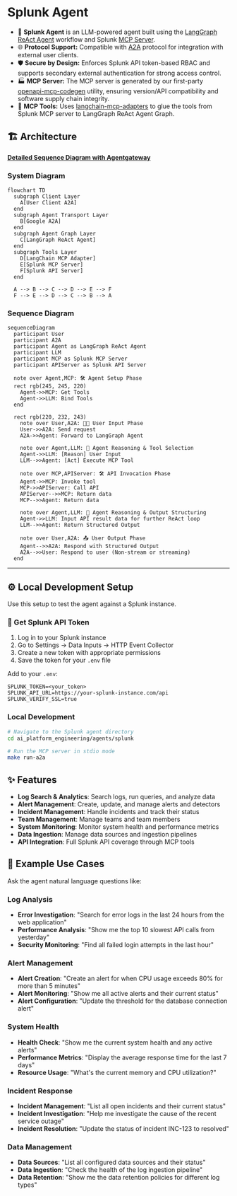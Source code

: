 # Splunk Agent

- 🤖 **Splunk Agent** is an LLM-powered agent built using the [LangGraph ReAct Agent](https://langchain-ai.github.io/langgraph/agents/agents/) workflow and Splunk [MCP Server](https://modelcontextprotocol.io/introduction).
- 🌐 **Protocol Support:** Compatible with [A2A](https://github.com/google/A2A) protocol for integration with external user clients.
- 🛡️ **Secure by Design:** Enforces Splunk API token-based RBAC and supports secondary external authentication for strong access control.
- 🏭 **MCP Server:** The MCP server is generated by our first-party [openapi-mcp-codegen](https://github.com/cnoe-io/openapi-mcp-codegen/tree/main) utility, ensuring version/API compatibility and software supply chain integrity.
- 🔌 **MCP Tools:** Uses [langchain-mcp-adapters](https://github.com/langchain-ai/langchain-mcp-adapters) to glue the tools from Splunk MCP server to LangGraph ReAct Agent Graph.

## 🏗️ Architecture

**[Detailed Sequence Diagram with Agentgateway](../architecture/gateway.md)**

### System Diagram

```mermaid
flowchart TD
  subgraph Client Layer
    A[User Client A2A]
  end
  subgraph Agent Transport Layer
    B[Google A2A]
  end
  subgraph Agent Graph Layer
    C[LangGraph ReAct Agent]
  end
  subgraph Tools Layer
    D[LangChain MCP Adapter]
    E[Splunk MCP Server]
    F[Splunk API Server]
  end

  A --> B --> C --> D --> E --> F
  F --> E --> D --> C --> B --> A
```

### Sequence Diagram

```mermaid
sequenceDiagram
  participant User
  participant A2A
  participant Agent as LangGraph ReAct Agent
  participant LLM
  participant MCP as Splunk MCP Server
  participant APIServer as Splunk API Server

  note over Agent,MCP: 🛠️ Agent Setup Phase
  rect rgb(245, 245, 220)
    Agent->>MCP: Get Tools
    Agent->>LLM: Bind Tools
  end

  rect rgb(220, 232, 243)
    note over User,A2A: 🧑‍💻 User Input Phase
    User->>A2A: Send request
    A2A->>Agent: Forward to LangGraph Agent

    note over Agent,LLM: 🧠 Agent Reasoning & Tool Selection
    Agent->>LLM: [Reason] User Input
    LLM-->>Agent: [Act] Execute MCP Tool

    note over MCP,APIServer: 🛠️ API Invocation Phase
    Agent->>MCP: Invoke tool
    MCP->>APIServer: Call API
    APIServer-->>MCP: Return data
    MCP-->>Agent: Return data

    note over Agent,LLM: 🧠 Agent Reasoning & Output Structuring
    Agent->>LLM: Input API result data for further ReAct loop
    LLM-->>Agent: Return Structured Output

    note over User,A2A: 📤 User Output Phase
    Agent-->>A2A: Respond with Structured Output
    A2A-->>User: Respond to user (Non-stream or streaming)
  end
```

---

## ⚙️ Local Development Setup

Use this setup to test the agent against a Splunk instance.

### 🔑 Get Splunk API Token

1. Log in to your Splunk instance
2. Go to Settings → Data Inputs → HTTP Event Collector
3. Create a new token with appropriate permissions
4. Save the token for your `.env` file

Add to your `.env`:

```env
SPLUNK_TOKEN=<your_token>
SPLUNK_API_URL=https://your-splunk-instance.com/api
SPLUNK_VERIFY_SSL=true
```

### Local Development

```bash
# Navigate to the Splunk agent directory
cd ai_platform_engineering/agents/splunk

# Run the MCP server in stdio mode
make run-a2a
```

## ✨ Features

- **Log Search & Analytics**: Search logs, run queries, and analyze data
- **Alert Management**: Create, update, and manage alerts and detectors
- **Incident Management**: Handle incidents and track their status
- **Team Management**: Manage teams and team members
- **System Monitoring**: Monitor system health and performance metrics
- **Data Ingestion**: Manage data sources and ingestion pipelines
- **API Integration**: Full Splunk API coverage through MCP tools

## 🎯 Example Use Cases

Ask the agent natural language questions like:

### Log Analysis
- **Error Investigation**: "Search for error logs in the last 24 hours from the web application"
- **Performance Analysis**: "Show me the top 10 slowest API calls from yesterday"
- **Security Monitoring**: "Find all failed login attempts in the last hour"

### Alert Management
- **Alert Creation**: "Create an alert for when CPU usage exceeds 80% for more than 5 minutes"
- **Alert Monitoring**: "Show me all active alerts and their current status"
- **Alert Configuration**: "Update the threshold for the database connection alert"

### System Health
- **Health Check**: "Show me the current system health and any active alerts"
- **Performance Metrics**: "Display the average response time for the last 7 days"
- **Resource Usage**: "What's the current memory and CPU utilization?"

### Incident Response
- **Incident Management**: "List all open incidents and their current status"
- **Incident Investigation**: "Help me investigate the cause of the recent service outage"
- **Incident Resolution**: "Update the status of incident INC-123 to resolved"

### Data Management
- **Data Sources**: "List all configured data sources and their status"
- **Data Ingestion**: "Check the health of the log ingestion pipeline"
- **Data Retention**: "Show me the data retention policies for different log types"
